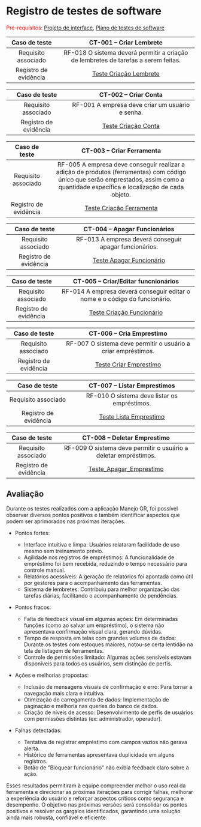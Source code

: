 # Registro de testes de software

<span style="color:red">Pré-requisitos: <a href="05-Projeto-interface.md"> Projeto de interface</a></span>, <a href="08-Plano-testes-software.md"> Plano de testes de software</a>


| **Caso de teste** 	| **CT-001 – Criar Lembrete** 	|
|:---:	|:---:	|
| Requisito associado | RF-018 O sistema deverá permitir a criação de lembretes de tarefas a serem feitas. |
| Registro de evidência |  [Teste Criação Lembrete](https://drive.google.com/file/d/1OSIfO9uy3BSxYGjahiTFpTFONgi1Ev-U/view?usp=sharing) |

| **Caso de teste** 	| **CT-002 – Criar Conta** 	|
|:---:	|:---:	|
| Requisito associado | RF-001 A empresa deve criar um usuário e senha. |
| Registro de evidência |  [Teste Criação Conta](https://drive.google.com/file/d/1-Ibsfg-szzXgZ5Lhhxpgwhbt90aMl39S/view?usp=sharing) |

| **Caso de teste** 	| **CT-003 – Criar Ferramenta** 	|
|:---:	|:---:	|
| Requisito associado | RF-005 A empresa deve conseguir realizar a adição de produtos (ferramentas) com código único que serão emprestados, assim como a quantidade específica e localização de cada objeto. |
| Registro de evidência |  [Teste Criação Ferramenta](https://drive.google.com/file/d/1RGV4Jmo5muY6fTLgNZ_A6I44CdYS4IPa/view?usp=sharing) |

| **Caso de teste** 	| **CT-004 – Apagar Funcionários** 	|
|:---:	|:---:	|
| Requisito associado |RF-013 A empresa deverá conseguir apagar funcionários. |
| Registro de evidência |  [Teste Apagar Funcionário]([https://drive.google.com/file/d/1OSIfO9uy3BSxYGjahiTFpTFONgi1Ev-U/view?usp=sharing](https://drive.google.com/file/d/1bVl2F0Z_Csntm48nZICuOLgd5GqEO2B0/view?usp=sharing)) |

| **Caso de teste** 	| **CT-005 – Criar/Editar funcnionários** 	|
|:---:	|:---:	|
| Requisito associado | RF-014 A empresa deverá conseguir editar o nome e o código do funcionário. |
| Registro de evidência |  [Teste Criação Funcionário]([https://drive.google.com/file/d/1-Ibsfg-szzXgZ5Lhhxpgwhbt90aMl39S/view?usp=sharing](https://drive.google.com/file/d/1g67Y5F2SNOd9sMD-LwkzkXdjRbO-Cfgt/view?usp=sharing)) |

| **Caso de teste** 	| **CT-006 – Cria Emprestimo** 	|
|:---:	|:---:	|
| Requisito associado |RF-007 O sistema deve permitir o usuário a criar empréstimos. |
| Registro de evidência |  [Teste Criar Emprestimo](https://drive.google.com/file/d/1eI71YBjg_KqauepKeumhVcIWuLNU5Dd4/view?usp=sharing) |

| **Caso de teste** 	| **CT-007 – Listar Emprestimos** 	|
|:---:	|:---:	|
| Requisito associado |RF-010 O sistema deve listar os empréstimos. |
| Registro de evidência |  [Teste Lista Emprestimo](https://drive.google.com/file/d/1rf-yT1g5gz_HCVWmaCariQFWpq5thsAP/view?usp=sharing) |

| **Caso de teste** 	| **CT-008 – Deletar Emprestimo** 	|
|:---:	|:---:	|
| Requisito associado |RF-009 O sistema deve permitir o usuário a deletar empréstimos. |
| Registro de evidência |  [Teste_Apagar_Emprestimo](https://drive.google.com/file/d/1vBkOsOwAR-6pc7yHnXVdgUnJUTte-A35/view?usp=sharing)|

## Avaliação

Durante os testes realizados com a aplicação Manejo GR, foi possível observar diversos pontos positivos e também identificar aspectos que podem ser aprimorados nas próximas iterações.

- Pontos fortes:
  - Interface intuitiva e limpa: Usuários relataram facilidade de uso mesmo sem treinamento prévio.
  - Agilidade nos registros de empréstimos: A funcionalidade de empréstimo foi bem recebida, reduzindo o tempo necessário para controle manual.
  - Relatórios acessíveis: A geração de relatórios foi apontada como útil por gestores para o acompanhamento das ferramentas.
  - Sistema de lembretes: Contribuiu para melhor organização das tarefas diárias, facilitando o acompanhamento de pendências.

- Pontos fracos:
  - Falta de feedback visual em algumas ações: Em determinadas funções (como ao salvar um empréstimo), o sistema não apresentava confirmação visual clara, gerando dúvidas.
  - Tempo de resposta em telas com grandes volumes de dados: Durante os testes com estoques maiores, notou-se certa lentidão na tela de listagem de ferramentas.
  - Controle de permissões limitado: Algumas ações sensíveis estavam disponíveis para todos os usuários, sem distinção de perfis.

- Ações e melhorias propostas:
  - Inclusão de mensagens visuais de confirmação e erro: Para tornar a navegação mais clara e intuitiva.
  - Otimização de carregamento de dados: Implementação de paginação e melhoria nas queries do banco de dados.
  - Criação de níveis de acesso: Desenvolvimento de perfis de usuários com permissões distintas (ex: administrador, operador).

- Falhas detectadas:
  - Tentativa de registrar empréstimo com campos vazios não gerava alerta.
  - Histórico de ferramentas apresentava duplicidade em alguns registros.
  - Botão de "Bloquear funcionário" não exibia feedback claro sobre a ação.

Esses resultados permitiram à equipe compreender melhor o uso real da ferramenta e direcionar as próximas iterações para corrigir falhas, melhorar a experiência do usuário e reforçar aspectos críticos como segurança e desempenho. O objetivo nas próximas versões será consolidar os pontos positivos e resolver os gargalos identificados, garantindo uma solução ainda mais robusta, confiável e eficiente.

